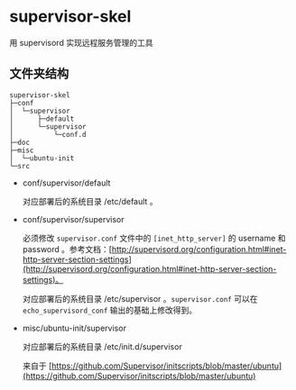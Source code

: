 # supervisor-skel

用 supervisord 实现远程服务管理的工具

## 文件夹结构

	supervisor-skel
	├─conf
	│  └─supervisor
	│      ├─default
	│      └─supervisor
	│          └─conf.d
	├─doc
	├─misc
	│  └─ubuntu-init
	└─src

- conf/supervisor/default

	对应部署后的系统目录 /etc/default 。

- conf/supervisor/supervisor

	必须修改 `supervisor.conf` 文件中的 `[inet_http_server]` 的 username 和 password 。参考文档：[http://supervisord.org/configuration.html#inet-http-server-section-settings](http://supervisord.org/configuration.html#inet-http-server-section-settings)。
	
	对应部署后的系统目录 /etc/supervisor 。`supervisor.conf` 可以在 `echo_supervisord_conf` 输出的基础上修改得到。

- misc/ubuntu-init/supervisor
 
	对应部署后的系统目录 /etc/init.d/supervisor

	来自于 [https://github.com/Supervisor/initscripts/blob/master/ubuntu](https://github.com/Supervisor/initscripts/blob/master/ubuntu)
